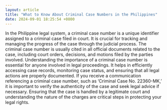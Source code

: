 ```yaml
---
layout: article
title: "What to Know About Criminal Case Numbers in the Philippines"
date: 2024-09-01 18:25:54 +0800
---
```


<p>In the Philippine legal system, a criminal case number is a unique identifier assigned to a criminal case filed in court. It is crucial for tracking and managing the progress of the case through the judicial process. The criminal case number is usually cited in all official documents related to the case, including court orders, decisions, and motions filed by the parties involved. Understanding the importance of a criminal case number is essential for anyone involved in legal proceedings. It helps in efficiently accessing case records, monitoring case status, and ensuring that all legal actions are properly documented. If you receive a communication referencing a criminal case number, such as ‘Criminal Case No. 22360-MK,’ it is important to verify the authenticity of the case and seek legal advice if necessary. Ensuring that the case is handled by a legitimate court and understanding the nature of the charges are critical steps in protecting your legal rights.</p>
